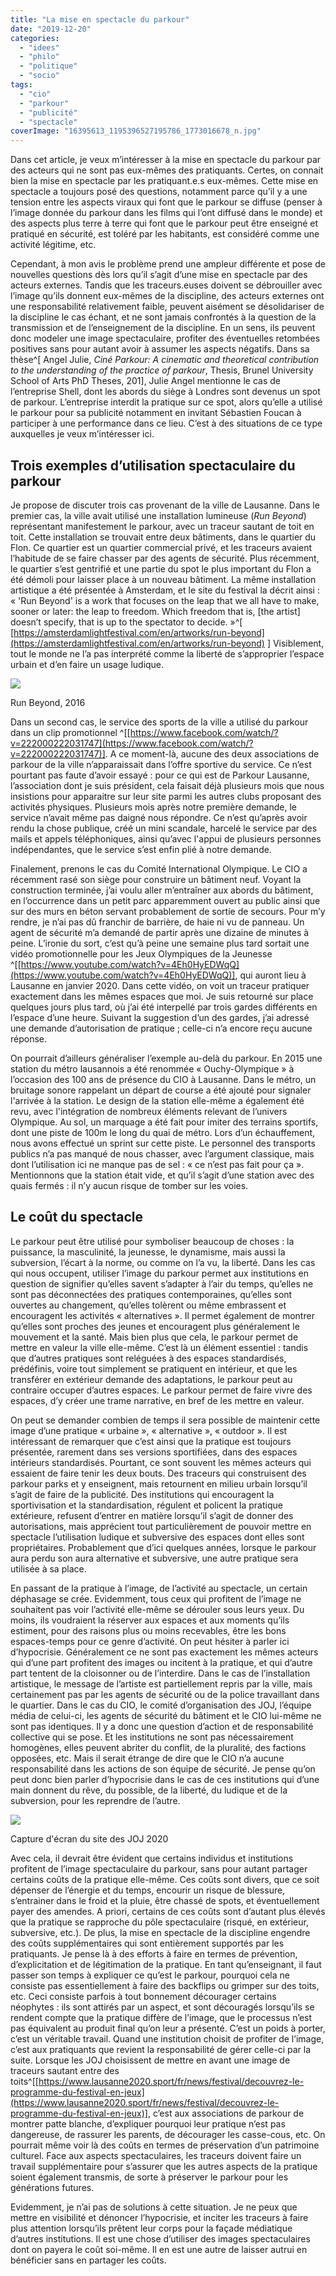 ```yaml
---
title: "La mise en spectacle du parkour"
date: "2019-12-20"
categories: 
  - "idees"
  - "philo"
  - "politique"
  - "socio"
tags: 
  - "cio"
  - "parkour"
  - "publicité"
  - "spectacle"
coverImage: "16395613_1195396527195786_1773016678_n.jpg"
---
```


Dans cet article, je veux m’intéresser à la mise en spectacle du parkour par des acteurs qui ne sont pas eux-mêmes des pratiquants. Certes, on connait bien la mise en spectacle par les pratiquant.e.s eux-mêmes. Cette mise en spectacle a toujours posé des questions, notamment parce qu’il y a une tension entre les aspects viraux qui font que le parkour se diffuse (penser à l’image donnée du parkour dans les films qui l’ont diffusé dans le monde) et des aspects plus terre à terre qui font que le parkour peut être enseigné et pratiqué en sécurité, est toléré par les habitants, est considéré comme une activité légitime, etc.

Cependant, à mon avis le problème prend une ampleur différente et pose de nouvelles questions dès lors qu’il s’agit d’une mise en spectacle par des acteurs externes. Tandis que les traceurs.euses doivent se débrouiller avec l’image qu’ils donnent eux-mêmes de la discipline, des acteurs externes ont une responsabilité relativement faible, peuvent aisément se désolidariser de la discipline le cas échant, et ne sont jamais confrontés à la question de la transmission et de l’enseignement de la discipline. En un sens, ils peuvent donc modeler une image spectaculaire, profiter des éventuelles retombées positives sans pour autant avoir à assumer les aspects négatifs. Dans sa thèse^[ Angel Julie, _Ciné Parkour: A cinematic and theoretical contribution to the understanding of the practice of parkour_, Thesis, Brunel University School of Arts PhD Theses, 201], Julie Angel mentionne le cas de l’entreprise Shell, dont les abords du siège à Londres sont devenus un spot de parkour. L’entreprise interdit la pratique sur ce spot, alors qu’elle a utilisé le parkour pour sa publicité notamment en invitant Sébastien Foucan à participer à une performance dans ce lieu. C’est à des situations de ce type auxquelles je veux m’intéresser ici.

## Trois exemples d’utilisation spectaculaire du parkour

Je propose de discuter trois cas provenant de la ville de Lausanne. Dans le premier cas, la ville avait utilisé une installation lumineuse (_Run_ _Beyond_) représentant manifestement le parkour, avec un traceur sautant de toit en toit. Cette installation se trouvait entre deux bâtiments, dans le quartier du Flon. Ce quartier est un quartier commercial privé, et les traceurs avaient l’habitude de se faire chasser par des agents de sécurité. Plus récemment, le quartier s’est gentrifié et une partie du spot le plus important du Flon a été démoli pour laisser place à un nouveau bâtiment. La même installation artistique a été présentée à Amsterdam, et le site du festival la décrit ainsi : « 'Run Beyond' is a work that focuses on the leap that we all have to make, sooner or later: the leap to freedom. Which freedom that is, \[the artist\] doesn’t specify, that is up to the spectator to decide. »^[ [https://amsterdamlightfestival.com/en/artworks/run-beyond](https://amsterdamlightfestival.com/en/artworks/run-beyond) ] Visiblement, tout le monde ne l’a pas interprété comme la liberté de s’approprier l’espace urbain et d’en faire un usage ludique.

![](images/16395613_1195396527195786_1773016678_n.jpg)

Run Beyond, 2016

Dans un second cas, le service des sports de la ville a utilisé du parkour dans un clip promotionnel ^[[https://www.facebook.com/watch/?v=222000222031747](https://www.facebook.com/watch/?v=222000222031747)]. A ce moment-là, aucune des deux associations de parkour de la ville n’apparaissait dans l’offre sportive du service. Ce n’est pourtant pas faute d’avoir essayé : pour ce qui est de Parkour Lausanne, l’association dont je suis président, cela faisait déjà plusieurs mois que nous insistions pour apparaitre sur leur site parmi les autres clubs proposant des activités physiques. Plusieurs mois après notre première demande, le service n’avait même pas daigné nous répondre. Ce n’est qu’après avoir rendu la chose publique, créé un mini scandale, harcelé le service par des mails et appels téléphoniques, ainsi qu’avec l'appui de plusieurs personnes indépendantes, que le service s’est enfin plié à notre demande.

Finalement, prenons le cas du Comité International Olympique. Le CIO a récemment rasé son siège pour construire un bâtiment neuf. Voyant la construction terminée, j’ai voulu aller m’entraîner aux abords du bâtiment, en l’occurrence dans un petit parc apparemment ouvert au public ainsi que sur des murs en béton servant probablement de sortie de secours. Pour m’y rendre, je n’ai pas dû franchir de barrière, de haie ni vu de panneau. Un agent de sécurité m’a demandé de partir après une dizaine de minutes à peine. L’ironie du sort, c’est qu’à peine une semaine plus tard sortait une vidéo promotionnelle pour les Jeux Olympiques de la Jeunesse ^[[https://www.youtube.com/watch?v=4Eh0HyEDWqQ](https://www.youtube.com/watch?v=4Eh0HyEDWqQ)], qui auront lieu à Lausanne en janvier 2020. Dans cette vidéo, on voit un traceur pratiquer exactement dans les mêmes espaces que moi. Je suis retourné sur place quelques jours plus tard, où j’ai été interpellé par trois gardes différents en l’espace d’une heure. Suivant la suggestion d’un des gardes, j’ai adressé une demande d’autorisation de pratique ; celle-ci n’a encore reçu aucune réponse.

On pourrait d’ailleurs généraliser l’exemple au-delà du parkour. En 2015 une station du métro lausannois a été renommée « Ouchy-Olympique » à l’occasion des 100 ans de présence du CIO à Lausanne. Dans le métro, un bruitage sonore rappelant un départ de course a été ajouté pour signaler l'arrivée à la station. Le design de la station elle-même a également été revu, avec l'intégration de nombreux éléments relevant de l’univers Olympique. Au sol, un marquage a été fait pour imiter des terrains sportifs, dont une piste de 100m le long du quai de métro. Lors d’un échauffement, nous avons effectué un sprint sur cette piste. Le personnel des transports publics n’a pas manqué de nous chasser, avec l’argument classique, mais dont l’utilisation ici ne manque pas de sel : « ce n’est pas fait pour ça ». Mentionnons que la station était vide, et qu’il s’agit d’une station avec des quais fermés : il n’y aucun risque de tomber sur les voies.

## Le coût du spectacle

Le parkour peut être utilisé pour symboliser beaucoup de choses : la puissance, la masculinité, la jeunesse, le dynamisme, mais aussi la subversion, l’écart à la norme, ou comme on l’a vu, la liberté. Dans les cas qui nous occupent, utiliser l’image du parkour permet aux institutions en question de signifier qu’elles savent s’adapter à l’air du temps, qu’elles ne sont pas déconnectées des pratiques contemporaines, qu’elles sont ouvertes au changement, qu’elles tolèrent ou même embrassent et encouragent les activités « alternatives ». Il permet également de montrer qu’elles sont proches des jeunes et encouragent plus généralement le mouvement et la santé. Mais bien plus que cela, le parkour permet de mettre en valeur la ville elle-même. C’est là un élément essentiel : tandis que d’autres pratiques sont reléguées à des espaces standardisés, prédéfinis, voire tout simplement se pratiquent en intérieur, et que les transférer en extérieur demande des adaptations, le parkour peut au contraire occuper d’autres espaces. Le parkour permet de faire vivre des espaces, d’y créer une trame narrative, en bref de les mettre en valeur.

On peut se demander combien de temps il sera possible de maintenir cette image d’une pratique « urbaine », « alternative », « outdoor ». Il est intéressant de remarquer que c’est ainsi que la pratique est toujours présentée, rarement dans ses versions sportifiées, dans des espaces intérieurs standardisés. Pourtant, ce sont souvent les mêmes acteurs qui essaient de faire tenir les deux bouts. Des traceurs qui construisent des parkour parks et y enseignent, mais retournent en milieu urbain lorsqu’il s’agit de faire de la publicité. Des institutions qui encouragent la sportivisation et la standardisation, régulent et policent la pratique extérieure, refusent d’entrer en matière lorsqu’il s’agit de donner des autorisations, mais apprécient tout particulièrement de pouvoir mettre en spectacle l’utilisation ludique et subversive des espaces dont elles sont propriétaires. Probablement que d’ici quelques années, lorsque le parkour aura perdu son aura alternative et subversive, une autre pratique sera utilisée à sa place.

En passant de la pratique à l’image, de l’activité au spectacle, un certain déphasage se crée. Evidemment, tous ceux qui profitent de l’image ne souhaitent pas voir l’activité elle-même se dérouler sous leurs yeux. Du moins, ils voudraient la réserver aux espaces et aux moments qu’ils estiment, pour des raisons plus ou moins recevables, être les bons espaces-temps pour ce genre d’activité. On peut hésiter à parler ici d’hypocrisie. Généralement ce ne sont pas exactement les mêmes acteurs qui d’une part profitent des images ou incitent à la pratique, et qui d’autre part tentent de la cloisonner ou de l’interdire. Dans le cas de l’installation artistique, le message de l’artiste est partiellement repris par la ville, mais certainement pas par les agents de sécurité ou de la police travaillant dans le quartier. Dans le cas du CIO, le comité d’organisation des JOJ, l’équipe média de celui-ci, les agents de sécurité du bâtiment et le CIO lui-même ne sont pas identiques. Il y a donc une question d’action et de responsabilité collective qui se pose. Et les institutions ne sont pas nécessairement homogènes, elles peuvent abriter du conflit, de la pluralité, des factions opposées, etc. Mais il serait étrange de dire que le CIO n’a aucune responsabilité dans les actions de son équipe de sécurité. Je pense qu’on peut donc bien parler d’hypocrisie dans le cas de ces institutions qui d’une main donnent du rêve, du possible, de la liberté, du ludique et de la subversion, pour les reprendre de l’autre.

![](images/Screenshot_2019-12-20-Discover-the-programme-of-the-En-Jeux-festival-.jpg)

Capture d'écran du site des JOJ 2020

Avec cela, il devrait être évident que certains individus et institutions profitent de l’image spectaculaire du parkour, sans pour autant partager certains coûts de la pratique elle-même. Ces coûts sont divers, que ce soit dépenser de l’énergie et du temps, encourir un risque de blessure, s’entrainer dans le froid et la pluie, être chassé de spots, et éventuellement payer des amendes. A priori, certains de ces coûts sont d’autant plus élevés que la pratique se rapproche du pôle spectaculaire (risqué, en extérieur, subversive, etc.). De plus, la mise en spectacle de la discipline engendre des coûts supplémentaires qui sont entièrement supportés par les pratiquants. Je pense là à des efforts à faire en termes de prévention, d’explicitation et de légitimation de la pratique. En tant qu’enseignant, il faut passer son temps à expliquer ce qu’est le parkour, pourquoi cela ne consiste pas essentiellement à faire des backflips ou grimper sur des toits, etc. Ceci consiste parfois à tout bonnement décourager certains néophytes : ils sont attirés par un aspect, et sont découragés lorsqu’ils se rendent compte que la pratique diffère de l’image, que le processus n’est pas équivalent au produit final qu’on leur a présenté. C’est un poids à porter, c’est un véritable travail. Quand une institution choisit de profiter de l’image, c’est aux pratiquants que revient la responsabilité de gérer celle-ci par la suite. Lorsque les JOJ choisissent de mettre en avant une image de traceurs sautant entre des toits^[[https://www.lausanne2020.sport/fr/news/festival/decouvrez-le-programme-du-festival-en-jeux](https://www.lausanne2020.sport/fr/news/festival/decouvrez-le-programme-du-festival-en-jeux)], c’est aux associations de parkour de montrer patte blanche, d’expliquer pourquoi leur pratique n’est pas dangereuse, de rassurer les parents, de décourager les casse-cous, etc. On pourrait même voir là des coûts en termes de préservation d’un patrimoine culturel. Face aux aspects spectaculaires, les traceurs doivent faire un travail supplémentaire pour s’assurer que les autres aspects de la pratique soient également transmis, de sorte à préserver le parkour pour les générations futures.

Evidemment, je n’ai pas de solutions à cette situation. Je ne peux que mettre en visibilité et dénoncer l’hypocrisie, et inciter les traceurs à faire plus attention lorsqu’ils prêtent leur corps pour la façade médiatique d’autres institutions. Il est une chose d’utiliser des images spectaculaires dont on payera le coût soi-même. Il en est une autre de laisser autrui en bénéficier sans en partager les coûts.


